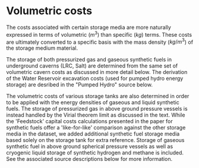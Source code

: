 # Volumetric costs

The costs associated with certain storage media are more naturally expressed in terms of volumetric ($m^3$) than specific ($kg$) terms. These costs are ultimately converted to a specific basis with the mass density ($kg/m^3$) of the storage medium material. 

The storage of both pressurized gas and gaseous synthetic fuels in underground caverns (LRC, Salt) are determined from the same set of volumetric cavern costs as discussed in more detail below. The derivation of the Water Reservoir excavation costs (used for pumped hydro energy storage) are desribed in the "Pumped Hydro" source below. 

The volumetric costs of various storage tanks are also determined in order to be applied with the energy densities of gaseous and liquid synthetic fuels. The storage of pressurized gas in above ground pressure vessels is instead handled by the Virial theorem limit as discussed in the text. While the 'Feedstock' capital costs calculations presented in the paper for synthetic fuels offer a 'like-for-like' comparison against the other storage media in the dataset, we added additional synthetic fuel storage media based solely on the storage tank for extra reference.  Storage of gaseous synthetic fuel in above ground spherical pressure vessels as well as cryogenic liquid storage of synthetic hydrogen and methane is included. See the associated source descriptions below for more information. 
